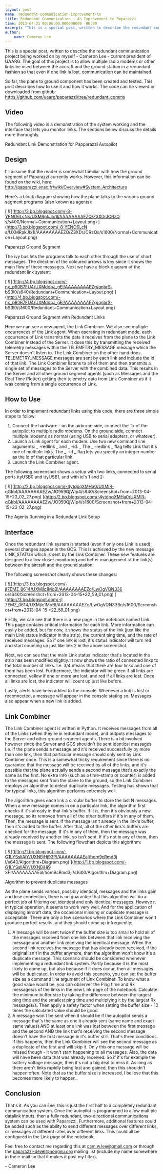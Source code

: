 ```yaml
--- 
layout: post 
name: redundant-communication-improvement-to 
title: Redundant Communication - An Improvement to Paparazzi 
time: 2013-04-21 00:06:00.000000000 -06:00 
excerpt: "This is a special post, written to describe the redundant communication project being worked on by myself - Cameron Lee - current president of UAARG. The goal of this project is to allow multiple radio modems or other links be used between the aircraft and the ground station in a redundant fashion so that even if one link is lost, communication can be maintained."
author:
    name: Cameron Lee
--- 
```


This is a special post, written to describe the
redundant communication project being worked on by myself - Cameron Lee -
current president of UAARG. The goal of this project is to allow multiple
radio modems or other links be used between the aircraft and the ground
station in a redundant fashion so that even if one link is lost, communication
can be maintained.  
  
So far, the plane to ground component has been created and tested. This post
describes how to use it and how it works. The code can be viewed or downloaded
from github:  
[ https://github.com/uaarg/paparazzi/tree/redundant_comms
](https://github.com/uaarg/paparazzi/tree/redundant_comms)  
  

##  Video

The following video is a demonstration of the system working and the interface
that lets you monitor links. The sections below discuss the details more
thoroughly.

  

  

Redundant Link Demonstration for Papparazzi Autopilot

##  Design

I'll assume that the reader is somewhat familiar with how the ground segment
of Paparazzi currently works. However, this information can be found on the
wiki, here:  [ http://paparazzi.enac.fr/wiki/Overview#System_Architecture
](http://paparazzi.enac.fr/wiki/Overview#System_Architecture)  
  
Here's a block diagram showing how the plane talks to the various ground
segment programs (also known as agents):  
  

[ ![](http://3.bp.blogspot.com/-8-YENO6LcNs/UXMRpkJlx1I/AAAAAAAAEZQ/Z3XDrJCRzQ
s/s400/Normal+Communication+Layout.png) ](http://3.bp.blogspot.com/-8-YENO6LcN
s/UXMRpkJlx1I/AAAAAAAAEZQ/Z3XDrJCRzQs/s1600/Normal+Communication+Layout.png)

Paparazzi Ground Segment

The ivy bus lets the programs talk to each other through the use of short
messages. The direction of the coloured arrows is key since it shows the main
flow of these messages. Next we have a block diagram of the redundant link
system:

  

[ ![](http://4.bp.blogspot.com/-nx_p90B7FU4/UXMddbJ_gEI/AAAAAAAAEZg/qnbrS-
bS3l0/s640/Redundant+Communication+Layout.png)
](http://4.bp.blogspot.com/-nx_p90B7FU4/UXMddbJ_gEI/AAAAAAAAEZg/qnbrS-
bS3l0/s1600/Redundant+Communication+Layout.png)

Paparazzi Ground Segment with Redundant Links

Here we can see a new agent, the Link Combiner. We also see multiple
occurrences of the Link agent. When operating in redundant mode, each
occurrence of Link transmits the data it receives from the plane to the Link
Combiner instead of the Server. It does this by transmitting the received
telemetry messages within the TELEMETRY_MESSAGE message which the Server
doesn't listen to. The Link Combiner on the other hand does. TELEMETRY_MESSAGE
messages are sent by each link and include the id of that link. The Link
Combiner listens to all of them and then transmits a single set of messages to
the Server with the combined data. This results in the Server and all other
ground segment agents (such as Messages and the Real Time Plotter) getting
their telemetry data from Link Combiner as if it was coming from a single
occurrence of Link.  

  
  

##  How to Use

In order to implement redundant links using this code, there are three simple
steps to follow:  
  

  1. Connect the hardware - on the airborne side, connect the Tx of the autopilot to multiple radio modems. On the ground side, connect multiple modems as normal (using USB to serial adapters, or whatever). 
  2. Launch a Link agent for each modem. Use two new command line arguments: _ -redlink _ and _ -id. _ The _ -redlink _  flag tells Link that it's one of multiple links. The _ -id _  flag lets you specify an integer number as the id of that particular link. 
  3. Launch the Link Combiner agent. 

The following screenshot shows a setup with two links, connected to serial
ports ttyUSB0 and ttyUSB1, and with id's 1 and 2:

[ ![](http://2.bp.blogspot.com/-4ytdpqXMHa0/UXMlR-
qGkbI/AAAAAAAAEZw/JO959QjWip4/s640/Screenshot+from+2013-04-15+23_02_27.png)
](http://2.bp.blogspot.com/-4ytdpqXMHa0/UXMlR-
qGkbI/AAAAAAAAEZw/JO959QjWip4/s1600/Screenshot+from+2013-04-15+23_02_27.png)

The Agents Running in a Redundant Link Setup

##  Interface

Once the redundant link system is started (even if only one Link is used),
several changes appear in the GCS. This is achieved by the new message
LINK_STATUS which is sent by the Link Combiner. These new features are
designed to allow closer monitoring and better management of the link(s)
between the aircraft and the ground station.

  

The following screenshot clearly shows these changes:  
  

[ ![](http://3.bp.blogspot.com/-jI7EMZ_0614/UXMjlc1MoBI/AAAAAAAAEZo/LwOgVQN336
o/s640/Screenshot+from+2013-04-15+22_59_01.png) ](http://3.bp.blogspot.com/-jI
7EMZ_0614/UXMjlc1MoBI/AAAAAAAAEZo/LwOgVQN336o/s1600/Screenshot+from+2013-04-15
+22_59_01.png)

  

Firstly, we can see that there is a new page in the notebook named Link. This
page contains critical information for each link. More information can easily
be added, but for now, it shows the status of the link (just like the main
Link status indicator in the strip), the current ping time, and the rate of
received messages. So if one link is lost, it's status indicator will turn red
and start counting up just like link 2 in the above screenshot.  
  
Next, we can see that the main Link status indicator that's located in the
strip has been modified slightly. It now shows the ratio of connected links to
the total number of links. I.e. 3/4 means that there are four links and one of
them has been lost. Furthermore, the indicator will be green if all links are
connected, yellow if one or more are lost, and red if all links are lost. Once
all links are lost, the indicator will count up just like before.  
  
Lastly, alerts have been added to the console. Whenever a link is lost or
reconnected, a message will appear in the console stating so. Messages also
appear when a new link is added.  
  

##  Link Combiner

The Link Combiner agent is written in Python. It receives messages from all of
the Links (when they're in redundant mode), and outputs messages to the Server
and other ground segment agents. There is a bit involved however since the
Server and GCS shouldn't be sent identical messages. I.e. if the plane sends a
message and it's received successfully by more than one link, then that
particular message should only sent by Link Combiner once. This is a somewhat
tricky requirement since there is no guarantee that the message will be
received by all of the links, and it's possible that the plane actually sends
a second message that's exactly the same as the first. No extra info (such as
a time-stamp or counter) is added to the messages sent from the plane to the
ground, so the Link Combiner employs an algorithm to detect duplicate
messages. Testing has shown that for typical links, this algorithm performs
extremely well.

  

The algorithm gives each link a circular buffer to store the last N messages.
When a new message comes in on a particular link, the algorithm first checks
if it's already in that link's buffer. If it is, then it's obviously a new
message, so its removed from all of the other buffers if it's in any of them.
Then, the message is sent. If the message isn't already in the link's buffer,
then it's added to the buffer. After that, all of the other link's buffers are
checked for the message. If it's in any of them, then the message was already
received by another link, so isn't sent. If it's not in any of them, then the
message is sent. The following flowchart depicts this algorithm:

  

[ ![](http://1.bp.blogspot.com/-G1LYSsliAiY/UXNBjHj93PI/AAAAAAAAEaI/hom9cRmd3j
I/s640/Algorithm+Diagram.png) ](http://1.bp.blogspot.com/-G1LYSsliAiY/UXNBjHj9
3PI/AAAAAAAAEaI/hom9cRmd3jI/s1600/Algorithm+Diagram.png)

Algorithm to prevent duplicate messages

As the plane sends various, possibly identical, messages and the links gain
and lose connection, there is no guarantee that this algorithm will do a
perfect job of filtering out identical and only identical messages. Howeve  r,
in typical operation, it seems to work very well. And for the application of
displaying aircraft data, the  occasional  missing or duplicate message is
acceptable. There are only a few scenarios where the Link Combiner won't
produce perfect results, and they should come up infrequently:  
  

  1. A message will be sent twice if the buffer size is too small to hold all of the messages received from one link between that link receiving the message and another link receiving the identical message. When the second link receives the message that has already been received, if the original isn't in the buffer anymore, than the algorithm won't know it's a duplicate message. This scenario should be considered whenever implementing a redundant link system. Partly because it is the most likely to come up, but also because if it does occur, then all messages will be duplicated. In order to avoid this scenario, you can set the buffer size as a command line argument of Link Combiner. To know what a good value would be, you can observer the Ping time and Rx messages/s of the links in the new Link page of the notebook. Calculate the minimum buffer size by taking the difference between the largest ping time and the smallest ping time and multiplying it by the largest Rx messages/s. Then apply a safety factor when setting the buffer size - 10 times the calculated value should be good. 
  2. A message won't be sent when it should be if the autopilot sends a message that's the same as one it already sent (same name and exact same values) AND at least one link was lost between the first message and the second AND the link that's receiving the second message doesn't have the first message in it's buffer still. That's three conditions. If this happens, then the Link Combiner will see the second message as a duplicate of the first and will skip it. Only this one message will be missed though - it won't start happening to all messages. Also, the data will have been data that was already received. So if it's for example the battery voltage message, then it's not a big deal to miss it. As long as there aren't links rapidly being lost and gained, then this shouldn't happen often. Note that as the buffer size is increased, I believe that this becomes more likely to happen. 

##  Conclusion

That's it. As you can see, this is just the first half to a completely
redundant communication system. Once the autopilot is programmed to allow
multiple datalink inputs, then a fully redundant, two-directional
communications system can be used with Paparazzi. Furthermore, additional
features could be added such as the ability to send different messages over
different links, or messages at different rates over different links. This
could all be configured in the Link page of the notebook.

  

Feel free to contact me regarding this at cam.w.lee@gmail.com or through the
paparazzi-devel@nongnu.org  mailing list (include my name somewhere in the
e-mail so that it makes it past my filter).

  

\- Cameron Lee

  
  
  
  

